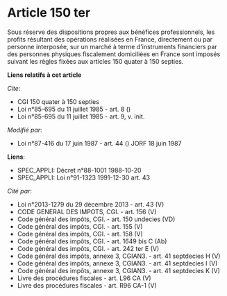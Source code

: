 # Article 150 ter

Sous réserve des dispositions propres aux bénéfices professionnels, les profits résultant des opérations réalisées en France,
directement ou par personne interposée, sur un marché à terme d'instruments financiers par des personnes physiques
fiscalement domiciliées en France sont imposés suivant les règles fixées aux articles 150 quater à 150 septies.

**Liens relatifs à cet article**

_Cite_:

  - CGI 150 quater à 150 septies
  - Loi n°85-695 du 11 juillet 1985 - art. 8 ()
  - Loi n°85-695 du 11 juillet 1985 - art. 9, v. init.

_Modifié par_:

  - Loi n°87-416 du 17 juin 1987 - art. 44 () JORF 18 juin 1987

**Liens**:

  - SPEC_APPLI: Décret n°88-1001 1988-10-20
  - SPEC_APPLI: Loi n°91-1323 1991-12-30 art. 43

_Cité par_:

  - Loi n°2013-1279 du 29 décembre 2013 - art. 43 (V)
  - CODE GENERAL DES IMPOTS, CGI. - art. 156 (V)
  - Code général des impôts, CGI. - art. 150 undecies (VD)
  - Code général des impôts, CGI. - art. 155 (V)
  - Code général des impôts, CGI. - art. 158 (V)
  - Code général des impôts, CGI. - art. 1649 bis C (Ab)
  - Code général des impôts, CGI. - art. 242 ter E (V)
  - Code général des impôts, annexe 3, CGIAN3. - art. 41 septdecies H (V)
  - Code général des impôts, annexe 3, CGIAN3. - art. 41 septdecies I (V)
  - Code général des impôts, annexe 3, CGIAN3. - art. 41 septdecies K (V)
  - Livre des procédures fiscales - art. L96 CA (V)
  - Livre des procédures fiscales - art. R96 CA-1 (V)
